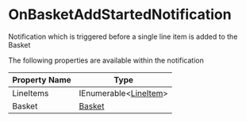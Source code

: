 # OnBasketAddStartedNotification

Notification which is triggered before a single line item is added to the Basket

The following properties are available within the notification

| Property Name | Type                                                                      |
| ------------- | ------------------------------------------------------------------------- |
| LineItems     | IEnumerable<[LineItem](../../core-services/object-reference/lineitem.md)> |
| Basket        | [Basket](../../core-services/object-reference/basket.md)                  |
